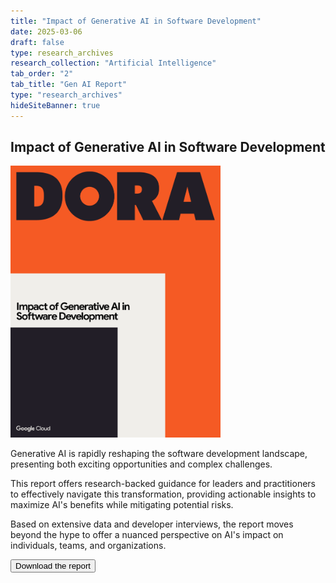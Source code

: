 ```yaml
---
title: "Impact of Generative AI in Software Development"
date: 2025-03-06
draft: false
type: research_archives
research_collection: "Artificial Intelligence"
tab_order: "2"
tab_title: "Gen AI Report"
type: "research_archives"
hideSiteBanner: true
---
```

## Impact of Generative AI in Software Development

<grid class="border_none" style="margin-top:1rem;">
<item>

<a href="https://cloud.google.com/resources/content/dora-impact-of-gen-ai-software-development" target="_blank"><img src="dora-impact-of-generative-ai-in-software-development-report.png" alt="Impact of Generative AI in Software Development" style="max-width:24em;"></a>

</item>

<item>
<p>
Generative AI is rapidly reshaping the software development landscape, presenting both exciting opportunities and complex challenges.
</p>

<p>
This report offers research-backed guidance for leaders and practitioners to effectively navigate this transformation, providing actionable insights to maximize AI's benefits while mitigating potential risks.
</p>

<p>
Based on extensive data and developer interviews, the report moves beyond the hype to offer a nuanced perspective on AI's impact on individuals, teams, and organizations.
</p>

<p>

<a href="https://cloud.google.com/resources/content/dora-impact-of-gen-ai-software-development" target="_blank"><button class="secondary">Download the report</button></a>

</p>
</grid>
